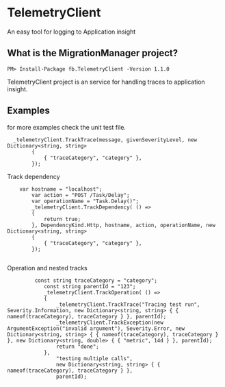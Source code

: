 # TelemetryClient
An easy tool for logging to Application insight

## What is the MigrationManager project?
```
PM> Install-Package fb.TelemetryClient -Version 1.1.0
```

TelemetryClient project is an service for handling traces to application insight.


## Examples

for more examples check the unit test file.

```
  _telemetryClient.TrackTrace(message, givenSeverityLevel, new Dictionary<string, string>
        {
            { "traceCategory", "category" },
        });
```
Track dependency
```
    var hostname = "localhost";
        var action = "POST /Task/Delay";
        var operationName = "Task.Delay()";
        _telemetryClient.TrackDependency( () =>
        {
            return true;
        }, DependencyKind.Http, hostname, action, operationName, new Dictionary<string, string>
        {
            { "traceCategory", "category" },
        });
        
```

Operation and nested tracks
```
         const string traceCategory = "category";
            const string parentId = "123";
            _telemetryClient.TrackOperation( () =>
            {
                _telemetryClient.TrackTrace("Tracing test run", Severity.Information, new Dictionary<string, string> { { nameof(traceCategory), traceCategory } }, parentId);
                _telemetryClient.TrackException(new ArgumentException("invalid argument"), Severity.Error, new Dictionary<string, string> { { nameof(traceCategory), traceCategory } }, new Dictionary<string, double> { { "metric", 14d } }, parentId);
                return "done";
            }, 
                "testing multiple calls", 
                new Dictionary<string, string> { { nameof(traceCategory), traceCategory } },
                parentId);
```



